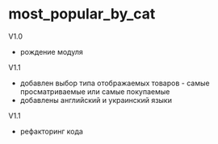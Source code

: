 # most_popular_by_cat

V1.0 
- рождение модуля

V1.1
- добавлен выбор типа отображаемых товаров - самые просматриваемые или самые покупаемые
- добавлены английский и украинский языки

V1.1
- рефакторинг кода
